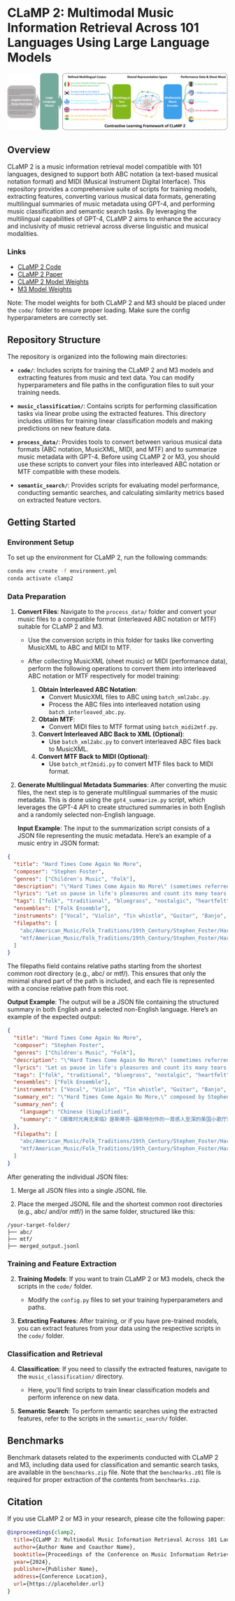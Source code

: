 # CLaMP 2: Multimodal Music Information Retrieval Across 101 Languages Using Large Language Models

![CLaMP 2 Overview](overview.jpg)

## Overview
CLaMP 2 is a music information retrieval model compatible with 101 languages, designed to support both ABC notation (a text-based musical notation format) and MIDI (Musical Instrument Digital Interface). This repository provides a comprehensive suite of scripts for training models, extracting features, converting various musical data formats, generating multilingual summaries of music metadata using GPT-4, and performing music classification and semantic search tasks. By leveraging the multilingual capabilities of GPT-4, CLaMP 2 aims to enhance the accuracy and inclusivity of music retrieval across diverse linguistic and musical modalities.

### Links
- [CLaMP 2 Code](https://github.com/sanderwood/clamp2)
- [CLaMP 2 Paper](https://arxiv.org/)
- [CLaMP 2 Model Weights](https://huggingface.co/sander-wood/clamp2/blob/main/weights_clamp2_h_size_768_lr_5e-05_batch_128_scale_1_t_length_128_t_model_FacebookAI_xlm-roberta-base_t_dropout_True_m3_True.pth)
- [M3 Model Weights](https://huggingface.co/sander-wood/clamp2/blob/main/weights_m3_p_size_64_p_length_512_t_layers_3_p_layers_12_h_size_768_lr_0.0001_batch_16_mask_0.45.pth)

Note: The model weights for both CLaMP 2 and M3 should be placed under the `code/` folder to ensure proper loading. Make sure the config hyperparameters are correctly set.

## Repository Structure
The repository is organized into the following main directories:

- **`code/`**: Includes scripts for training the CLaMP 2 and M3 models and extracting features from music and text data. You can modify hyperparameters and file paths in the configuration files to suit your training needs.

- **`music_classification/`**: Contains scripts for performing classification tasks via linear probe using the extracted features. This directory includes utilities for training linear classification models and making predictions on new feature data.

- **`process_data/`**: Provides tools to convert between various musical data formats (ABC notation, MusicXML, MIDI, and MTF) and to summarize music metadata with GPT-4. Before using CLaMP 2 or M3, you should use these scripts to convert your files into interleaved ABC notation or MTF compatible with these models.
  
- **`semantic_search/`**: Provides scripts for evaluating model performance, conducting semantic searches, and calculating similarity metrics based on extracted feature vectors.

## Getting Started
### Environment Setup
To set up the environment for CLaMP 2, run the following commands:

```bash
conda env create -f environment.yml
conda activate clamp2
```

### Data Preparation
1. **Convert Files**: Navigate to the `process_data/` folder and convert your music files to a compatible format (interleaved ABC notation or MTF) suitable for CLaMP 2 and M3.
   - Use the conversion scripts in this folder for tasks like converting MusicXML to ABC and MIDI to MTF.

   - After collecting MusicXML (sheet music) or MIDI (performance data), perform the following operations to convert them into interleaved ABC notation or MTF respectively for model training:
      1. **Obtain Interleaved ABC Notation**:
         - Convert MusicXML files to ABC using `batch_xml2abc.py`.
         - Process the ABC files into interleaved notation using `batch_interleaved_abc.py`.
      2. **Obtain MTF**:
         - Convert MIDI files to MTF format using `batch_midi2mtf.py`.
      3. **Convert Interleaved ABC Back to XML (Optional)**:
         - Use `batch_xml2abc.py` to convert interleaved ABC files back to MusicXML.
      4. **Convert MTF Back to MIDI (Optional)**:
         - Use `batch_mtf2midi.py` to convert MTF files back to MIDI format.

2. **Generate Multilingual Metadata Summaries**: After converting the music files, the next step is to generate multilingual summaries of the music metadata. This is done using the `gpt4_summarize.py` script, which leverages the GPT-4 API to create structured summaries in both English and a randomly selected non-English language.

   **Input Example**: The input to the summarization script consists of a JSON file representing the music metadata. Here’s an example of a music entry in JSON format:

  ```json
  {
    "title": "Hard Times Come Again No More",
    "composer": "Stephen Foster",
    "genres": ["Children's Music", "Folk"],
    "description": "\"Hard Times Come Again No More\" (sometimes referred to as \"Hard Times\") is an American parlor song written by Stephen Foster, reflecting themes of sorrow and hope.",
    "lyrics": "Let us pause in life's pleasures and count its many tears,\nWhile we all sup sorrow with the poor;\nThere's a song that will linger forever in our ears;\nOh! Hard times come again no more.\n\nChorus:\n'Tis the song, the sigh of the weary,\nHard Times, hard times, come again no more.\nMany days you have lingered around my cabin door;\nOh! Hard times come again no more.\n\nWhile we seek mirth and beauty and music light and gay,\nThere are frail forms fainting at the door;\nThough their voices are silent, their pleading looks will say\nOh! Hard times come again no more.\nChorus\n\nThere's a pale weeping maiden who toils her life away,\nWith a worn heart whose better days are o'er:\nThough her voice would be merry, 'tis sighing all the day,\nOh! Hard times come again no more.\nChorus\n\n'Tis a sigh that is wafted across the troubled wave,\n'Tis a wail that is heard upon the shore\n'Tis a dirge that is murmured around the lowly grave\nOh! Hard times come again no more.\nChorus",
    "tags": ["folk", "traditional", "bluegrass", "nostalgic", "heartfelt", "acoustic", "melancholic", "storytelling", "American roots", "resilience"],
    "ensembles": ["Folk Ensemble"],
    "instruments": ["Vocal", "Violin", "Tin whistle", "Guitar", "Banjo", "Tambourine"],
    "filepaths": [
      "abc/American_Music/Folk_Traditions/19th_Century/Stephen_Foster/Hard_Times_Come_Again_No_More.abc",
      "mtf/American_Music/Folk_Traditions/19th_Century/Stephen_Foster/Hard_Times_Come_Again_No_More.mtf"
    ]
  }
  ```
   The filepaths field contains relative paths starting from the shortest common root directory (e.g., abc/ or mtf/). This ensures that only the minimal shared part of the path is included, and each file is represented with a concise relative path from this root.

   **Output Example**: The output will be a JSON file containing the structured summary in both English and a selected non-English language. Here’s an example of the expected output:

```json
{
  "title": "Hard Times Come Again No More",
  "composer": "Stephen Foster",
  "genres": ["Children's Music", "Folk"],
  "description": "\"Hard Times Come Again No More\" (sometimes referred to as \"Hard Times\") is an American parlor song written by Stephen Foster, reflecting themes of sorrow and hope.",
  "lyrics": "Let us pause in life's pleasures and count its many tears,\nWhile we all sup sorrow with the poor;\nThere's a song that will linger forever in our ears;\nOh! Hard times come again no more.\n\nChorus:\n'Tis the song, the sigh of the weary,\nHard Times, hard times, come again no more.\nMany days you have lingered around my cabin door;\nOh! Hard times come again no more.\n\nWhile we seek mirth and beauty and music light and gay,\nThere are frail forms fainting at the door;\nThough their voices are silent, their pleading looks will say\nOh! Hard times come again no more.\nChorus\n\nThere's a pale weeping maiden who toils her life away,\nWith a worn heart whose better days are o'er:\nThough her voice would be merry, 'tis sighing all the day,\nOh! Hard times come again no more.\nChorus\n\n'Tis a sigh that is wafted across the troubled wave,\n'Tis a wail that is heard upon the shore\n'Tis a dirge that is murmured around the lowly grave\nOh! Hard times come again no more.\nChorus",
  "tags": ["folk", "traditional", "bluegrass", "nostalgic", "heartfelt", "acoustic", "melancholic", "storytelling", "American roots", "resilience"],
  "ensembles": ["Folk Ensemble"],
  "instruments": ["Vocal", "Violin", "Tin whistle", "Guitar", "Banjo", "Tambourine"],
  "summary_en": "\"Hard Times Come Again No More,\" composed by Stephen Foster, is a poignant American parlor song that explores themes of sorrow and hope. The lyrics reflect on the contrast between life's pleasures and its hardships, inviting listeners to acknowledge both joy and suffering. With a heartfelt chorus that repeats the line \"Hard times come again no more,\" the song resonates with nostalgia and resilience. It is often performed by folk ensembles and features a variety of instruments, including vocals, violin, guitar, and banjo, encapsulating the spirit of American roots music.",
  "summary_nen": {
    "language": "Chinese (Simplified)",
    "summary": "《艰难时光再无来临》是斯蒂芬·福斯特创作的一首感人至深的美国小歌厅歌曲，探讨了悲伤与希望的主题。歌词展现了生活的乐趣与艰辛之间的对比，邀请听众去感受快乐与痛苦的交织。歌曲中那句反复吟唱的“艰难时光再无来临”深情地表达了怀旧与坚韧。它常常由民谣乐队演奏，伴随着人声、小提琴、吉他和班卓琴等多种乐器，生动地展现了美国根源音乐的独特魅力。"
  },
  "filepaths": [
    "abc/American_Music/Folk_Traditions/19th_Century/Stephen_Foster/Hard_Times_Come_Again_No_More.abc",
    "mtf/American_Music/Folk_Traditions/19th_Century/Stephen_Foster/Hard_Times_Come_Again_No_More.mtf"
  ]
}
```

After generating the individual JSON files:

1. Merge all JSON files into a single JSONL file.
 
2. Place the merged JSONL file and the shortest common root directories (e.g., abc/ and/or mtf/) in the same folder, structured like this:

```
/your-target-folder/
├── abc/
├── mtf/
├── merged_output.jsonl
```

### Training and Feature Extraction
2. **Training Models**: If you want to train CLaMP 2 or M3 models, check the scripts in the `code/` folder.
   - Modify the `config.py` files to set your training hyperparameters and paths.

3. **Extracting Features**: After training, or if you have pre-trained models, you can extract features from your data using the respective scripts in the `code/` folder.

### Classification and Retrieval
4. **Classification**: If you need to classify the extracted features, navigate to the `music_classification/` directory.
   - Here, you'll find scripts to train linear classification models and perform inference on new data.

5. **Semantic Search**: To perform semantic searches using the extracted features, refer to the scripts in the `semantic_search/` folder.

## Benchmarks
Benchmark datasets related to the experiments conducted with CLaMP 2 and M3, including data used for classification and semantic search tasks, are available in the `benchmarks.zip` file. Note that the `benchmarks.z01` file is required for proper extraction of the contents from `benchmarks.zip`.

## Citation

If you use CLaMP 2 or M3 in your research, please cite the following paper:

```bibtex
@inproceedings{clamp2,
  title={CLaMP 2: Multimodal Music Information Retrieval Across 101 Languages Using Large Language Models},
  author={Author Name and Coauthor Name},
  booktitle={Proceedings of the Conference on Music Information Retrieval},
  year={2024},
  publisher={Publisher Name},
  address={Conference Location},
  url={https://placeholder.url}
}
